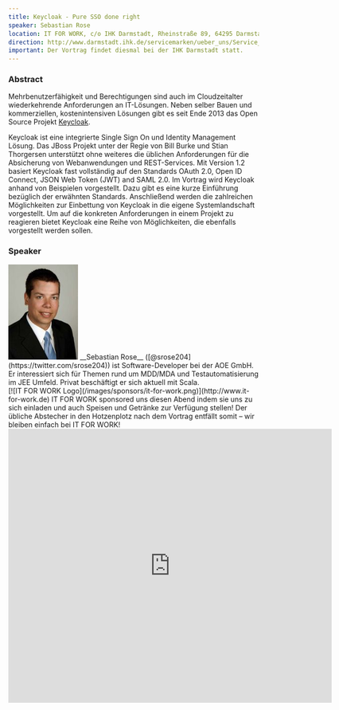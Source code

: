 ```yaml
---
title: Keycloak - Pure SSO done right
speaker: Sebastian Rose
location: IT FOR WORK, c/o IHK Darmstadt, Rheinstraße 89, 64295 Darmstadt
direction: http://www.darmstadt.ihk.de/servicemarken/ueber_uns/Service_Center/Anfahrt/512020/Wegbeschreibung.html
important: Der Vortrag findet diesmal bei der IHK Darmstadt statt.
---
```


### Abstract

Mehrbenutzerfähigkeit und Berechtigungen sind auch im Cloudzeitalter wiederkehrende Anforderungen an IT-Lösungen. Neben selber Bauen und kommerziellen, kostenintensiven Lösungen gibt es seit Ende 2013 das Open Source Projekt [Keycloak](http://keycloak.jboss.org/).

Keycloak ist eine integrierte Single Sign On und Identity Management Lösung. Das JBoss Projekt unter der Regie von Bill Burke und Stian Thorgersen unterstützt ohne weiteres die üblichen Anforderungen für die Absicherung von Webanwendungen und REST-Services. Mit Version 1.2 basiert Keycloak fast vollständig auf den Standards OAuth 2.0, Open ID Connect, JSON Web Token (JWT) and SAML 2.0. Im Vortrag wird Keycloak anhand von Beispielen vorgestellt. Dazu gibt es eine kurze Einführung bezüglich der erwähnten Standards. Anschließend werden die zahlreichen Möglichkeiten zur Einbettung von Keycloak in die eigene Systemlandschaft vorgestellt. Um auf die konkreten Anforderungen in einem Projekt zu reagieren bietet Keycloak eine Reihe von Möglichkeiten, die ebenfalls vorgestellt werden sollen.

### Speaker

<img src="/images/speaker/sebastian_rose.jpg" class="speakerpic"/>
__Sebastian Rose__ ([@srose204](https://twitter.com/srose204)) ist Software-Developer bei der AOE GmbH. Er interessiert sich für Themen rund um MDD/MDA und Testautomatisierung im JEE Umfeld. Privat beschäftigt er sich aktuell mit Scala.

<div style="clear: both;"></div>
[![IT FOR WORK Logo](/images/sponsors/it-for-work.png)](http://www.it-for-work.de)
IT FOR WORK sponsored uns diesen Abend indem sie uns zu sich einladen und auch Speisen und Getränke zur Verfügung stellen! Der übliche Abstecher in den Hotzenplotz nach dem Vortrag entfällt somit – wir bleiben einfach bei IT FOR WORK!

<iframe src="https://docs.google.com/forms/d/1go9Y3sA1nd2_HIHc16TABXk-9KIfFRd9SY_mH6gThI8/viewform?embedded=true" frameborder="0" width="650" height="550" marginheight="0" marginwidth="0"></iframe>
